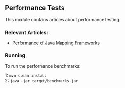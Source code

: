 ## Performance Tests

This module contains articles about performance testing.

### Relevant Articles: 

- [Performance of Java Mapping Frameworks](https://www.baeldung.com/java-performance-mapping-frameworks)

### Running

 To run the performance benchmarks:

1: `mvn clean install`   
2: `java -jar target/benchmarks.jar`
